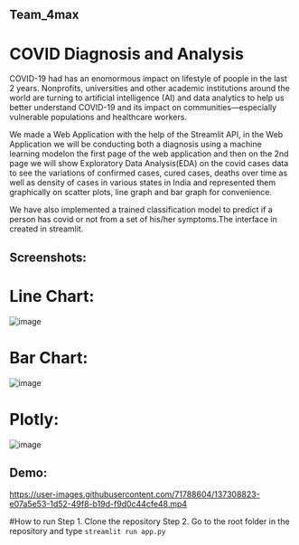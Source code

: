 ## Team_4max
# COVID Diagnosis and Analysis
COVID-19 had has an enomormous impact on lifestyle of poople in the last 2 years. Nonprofits, universities and other academic institutions around the world are turning to artificial intelligence (AI) and data analytics to help us better understand COVID-19 and its impact on communities—especially vulnerable populations and healthcare workers.

We made a Web Application with the help of the Streamlit API, in the Web Application we will be conducting both a diagnosis using a machine learning modelon the first page of the web application and then on the 2nd page we will show Exploratory Data Analysis(EDA) on the covid cases data to see the variations of confirmed cases, cured cases, deaths over time as well as density of cases in various states in India and represented them graphically on scatter plots, line graph and bar graph for convenience.

We have also implemented a trained classification model to predict if a person has covid or not from a set of his/her symptoms.The interface in created in streamlit.

## Screenshots:
# Line Chart:
![image](https://user-images.githubusercontent.com/57794377/137308112-3aabf435-4f0a-4a98-8d0e-0894b9c8a936.png)
# Bar Chart:
![image](https://user-images.githubusercontent.com/57794377/137307610-a8bb167c-1f3e-4d04-9e6f-fc704e4efa45.png)
# Plotly:
![image](https://user-images.githubusercontent.com/57794377/137308080-2853e9e6-1954-4999-909f-0f23d8348dd7.png)
## Demo:
https://user-images.githubusercontent.com/71788604/137308823-e07a5e53-1d52-49f8-b19d-f9d0c44cfe48.mp4

#How to run
Step 1. Clone the repository
Step 2. Go to the root folder in the repository and type ```streamlit run app.py```
